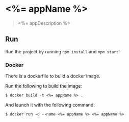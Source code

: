 
# <%= appName %>

> <%= appDescription %>

## Run
Run the project by running `npm install` and `npm start`!

### Docker
There is a dockerfile to build a docker image.

Run the following to build the image:
```
$ docker build -t <%= appName %> .
```

And launch it with the following command:
```
$ docker run -d --name <%= appName %> <%= appName %>
```
